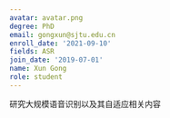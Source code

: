 ```yaml
---
avatar: avatar.png
degree: PhD
email: gongxun@sjtu.edu.cn
enroll_date: '2021-09-10'
fields: ASR
join_date: '2019-07-01'
name: Xun Gong
role: student
---
```

研究大规模语音识别以及其自适应相关内容
